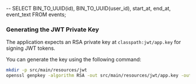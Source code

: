 -- SELECT BIN_TO_UUID(id), BIN_TO_UUID(user_id), start_at, end_at, event_text FROM events;

### Generating the JWT Private Key

The application expects an RSA private key at `classpath:jwt/app.key` for signing JWT tokens.

You can generate the key using the following command:

```bash
mkdir -p src/main/resources/jwt
openssl genpkey -algorithm RSA -out src/main/resources/jwt/app.key -outform PEM